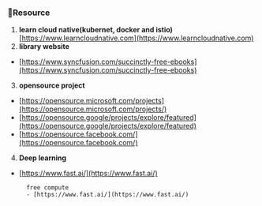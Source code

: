 ### 🧾Resource
 1. **learn cloud native(kubernet, docker and istio)** [https://www.learncloudnative.com](https://www.learncloudnative.com)
 2. **library website**  
  - [https://www.syncfusion.com/succinctly-free-ebooks](https://www.syncfusion.com/succinctly-free-ebooks)
 3. **opensource project**
  - [https://opensource.microsoft.com/projects](https://opensource.microsoft.com/projects/)
  - [https://opensource.google/projects/explore/featured](https://opensource.google/projects/explore/featured)
  - [https://opensource.facebook.com/](https://opensource.facebook.com/)
 4. **Deep learning**
  - [https://www.fast.ai/](https://www.fast.ai/)
          
          free compute
          - [https://www.fast.ai/](https://www.fast.ai/)
